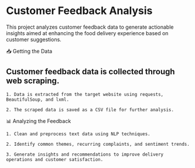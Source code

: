 # Customer Feedback Analysis
This project analyzes customer feedback data to generate actionable insights aimed at enhancing the food delivery experience based on customer suggestions.

📥 Getting the Data
## Customer feedback data is collected through web scraping.

    1. Data is extracted from the target website using requests, BeautifulSoup, and lxml.

    2. The scraped data is saved as a CSV file for further analysis.

📊 Analyzing the Feedback

    1. Clean and preprocess text data using NLP techniques.

    2. Identify common themes, recurring complaints, and sentiment trends.

    3. Generate insights and recommendations to improve delivery operations and customer satisfaction.
